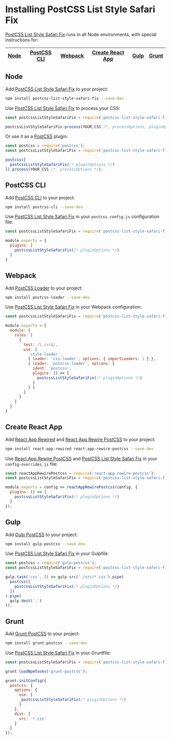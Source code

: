 # Installing PostCSS List Style Safari Fix

[PostCSS List Style Safari Fix] runs in all Node environments, with special
instructions for:

| [Node](#node) | [PostCSS CLI](#postcss-cli) | [Webpack](#webpack) | [Create React App](#create-react-app) | [Gulp](#gulp) | [Grunt](#grunt) |
| --- | --- | --- | --- | --- | --- |

## Node

Add [PostCSS List Style Safari Fix] to your project:

```bash
npm install postcss-list-style-safari-fix --save-dev
```

Use [PostCSS List Style Safari Fix] to process your CSS:

```js
const postcssListStyleSafariFix = require('postcss-list-style-safari-fix');

postcssListStyleSafariFix.process(YOUR_CSS /*, processOptions, pluginOptions */);
```

Or use it as a [PostCSS] plugin:

```js
const postcss = require('postcss');
const postcssListStyleSafariFix = require('postcss-list-style-safari-fix');

postcss([
  postcssListStyleSafariFix(/* pluginOptions */)
]).process(YOUR_CSS /*, processOptions */);
```

## PostCSS CLI

Add [PostCSS CLI] to your project:

```bash
npm install postcss-cli --save-dev
```

Use [PostCSS List Style Safari Fix] in your `postcss.config.js` configuration
file:

```js
const postcssListStyleSafariFix = require('postcss-list-style-safari-fix');

module.exports = {
  plugins: [
    postcssListStyleSafariFix(/* pluginOptions */)
  ]
}
```

## Webpack

Add [PostCSS Loader] to your project:

```bash
npm install postcss-loader --save-dev
```

Use [PostCSS List Style Safari Fix] in your Webpack configuration:

```js
const postcssListStyleSafariFix = require('postcss-list-style-safari-fix');

module.exports = {
  module: {
    rules: [
      {
        test: /\.css$/,
        use: [
          'style-loader',
          { loader: 'css-loader', options: { importLoaders: 1 } },
          { loader: 'postcss-loader', options: {
            ident: 'postcss',
            plugins: () => [
              postcssListStyleSafariFix(/* pluginOptions */)
            ]
          } }
        ]
      }
    ]
  }
}
```

## Create React App

Add [React App Rewired] and [React App Rewire PostCSS] to your project:

```bash
npm install react-app-rewired react-app-rewire-postcss --save-dev
```

Use [React App Rewire PostCSS] and [PostCSS List Style Safari Fix] in your
`config-overrides.js` file:

```js
const reactAppRewirePostcss = require('react-app-rewire-postcss');
const postcssListStyleSafariFix = require('postcss-list-style-safari-fix');

module.exports = config => reactAppRewirePostcss(config, {
  plugins: () => [
    postcssListStyleSafariFix(/* pluginOptions */)
  ]
});
```

## Gulp

Add [Gulp PostCSS] to your project:

```bash
npm install gulp-postcss --save-dev
```

Use [PostCSS List Style Safari Fix] in your Gulpfile:

```js
const postcss = require('gulp-postcss');
const postcssListStyleSafariFix = require('postcss-list-style-safari-fix');

gulp.task('css', () => gulp.src('./src/*.css').pipe(
  postcss([
    postcssListStyleSafariFix(/* pluginOptions */)
  ])
).pipe(
  gulp.dest('.')
));
```

## Grunt

Add [Grunt PostCSS] to your project:

```bash
npm install grunt-postcss --save-dev
```

Use [PostCSS List Style Safari Fix] in your Gruntfile:

```js
const postcssListStyleSafariFix = require('postcss-list-style-safari-fix');

grunt.loadNpmTasks('grunt-postcss');

grunt.initConfig({
  postcss: {
    options: {
      use: [
       postcssListStyleSafariFix(/* pluginOptions */)
      ]
    },
    dist: {
      src: '*.css'
    }
  }
});
```

[Gulp PostCSS]: https://github.com/postcss/gulp-postcss
[Grunt PostCSS]: https://github.com/nDmitry/grunt-postcss
[PostCSS]: https://github.com/postcss/postcss
[PostCSS CLI]: https://github.com/postcss/postcss-cli
[PostCSS Loader]: https://github.com/postcss/postcss-loader
[PostCSS List Style Safari Fix]: https://github.com/jonathantneal/postcss-list-style-safari-fix
[React App Rewire PostCSS]: https://github.com/csstools/react-app-rewire-postcss
[React App Rewired]: https://github.com/timarney/react-app-rewired
